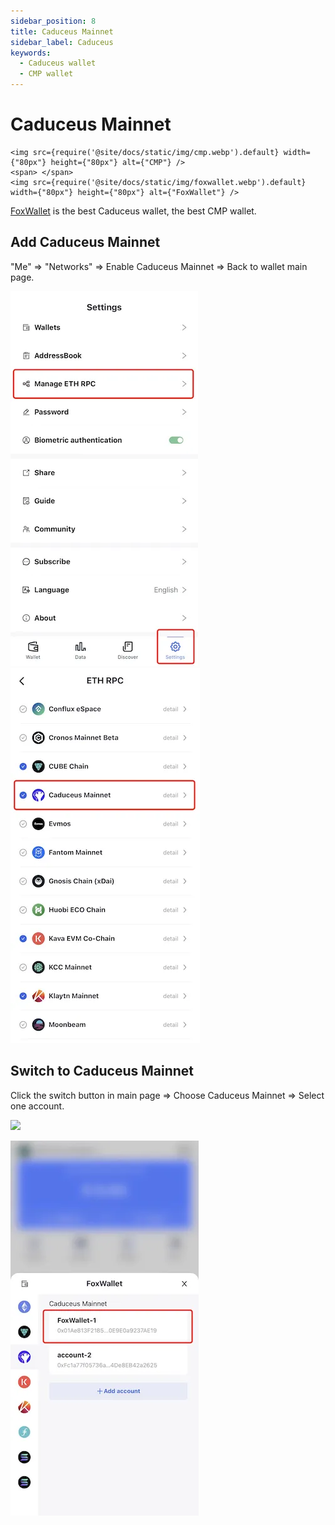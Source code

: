 ```yaml
---
sidebar_position: 8
title: Caduceus Mainnet
sidebar_label: Caduceus
keywords:
  - Caduceus wallet
  - CMP wallet
---
```


# Caduceus Mainnet
```mdx-code-block
<img src={require('@site/docs/static/img/cmp.webp').default} width={"80px"} height={"80px"} alt={"CMP"} />
<span> </span>
<img src={require('@site/docs/static/img/foxwallet.webp').default} width={"80px"} height={"80px"} alt={"FoxWallet"} />
```
[FoxWallet](https://foxwallet.com) is the best Caduceus wallet, the best CMP wallet.

## Add Caduceus Mainnet

"Me" => "Networks" => Enable Caduceus Mainnet => Back to wallet main page.

![](../img/manage-eth-rpc.webp)![](../img/add-cmp.webp)

## Switch to Caduceus Mainnet

Click the switch button in main page => Choose Caduceus Mainnet => Select one account.

<img src="/img/docs/switch-entrance.webp" width="320" />

![](../img/switch-cmp.webp)